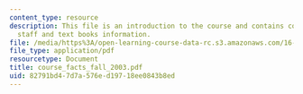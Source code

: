 ```yaml
---
content_type: resource
description: This file is an introduction to the course and contains course objective,
  staff and text books information.
file: /media/https%3A/open-learning-course-data-rc.s3.amazonaws.com/16-01-unified-engineering-i-ii-iii-iv-fall-2005-spring-2006/82791bd47d7a576ed19718ee0843b8ed_course_facts_fall_2003.pdf
file_type: application/pdf
resourcetype: Document
title: course_facts_fall_2003.pdf
uid: 82791bd4-7d7a-576e-d197-18ee0843b8ed
---
```


